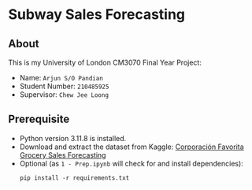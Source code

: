 # Subway Sales Forecasting

## About
This is my University of London CM3070 Final Year Project:
- Name: `Arjun S/O Pandian`
- Student Number: `210485925`
- Supervisor: `Chew Jee Loong`

## Prerequisite
- Python version 3.11.8 is installed.
- Download and extract the dataset from Kaggle: [Corporación Favorita Grocery Sales Forecasting](https://www.kaggle.com/c/favorita-grocery-sales-forecasting/data)
- Optional (as `1 - Prep.ipynb` will check for and install dependencies):
    ```shell
    pip install -r requirements.txt
    ```
